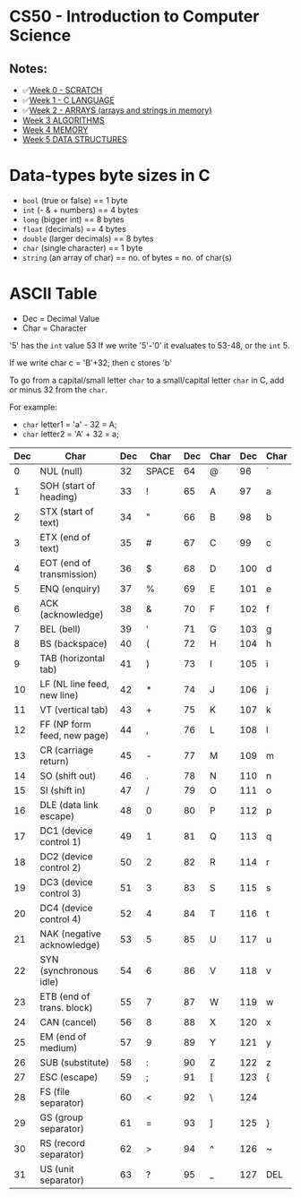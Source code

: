 # CS50 - Introduction to Computer Science
## Notes:
- ✅[Week 0 - SCRATCH](https://cs50.harvard.edu/x/2023/notes/0/)
- ✅[Week 1 - C LANGUAGE](https://cs50.harvard.edu/x/2023/notes/1/)
- ✅[Week 2 - ARRAYS (arrays and strings in memory)](https://cs50.harvard.edu/x/2023/notes/2/)
- [Week 3 ALGORITHMS](https://cs50.harvard.edu/x/2023/notes/3/)
- [Week 4  MEMORY](https://cs50.harvard.edu/x/2023/notes/4/)
- [Week 5 DATA STRUCTURES](https://cs50.harvard.edu/x/2023/notes/5/)

# Data-types byte sizes in C

- `bool` (true or false) == 1 byte
- `int` (- & + numbers) == 4 bytes
- `long` (bigger int) == 8 bytes
- `float` (decimals) == 4 bytes
- `double` (larger decimals) == 8 bytes
- `char` (single character) == 1 byte
- `string` (an array of char) == no. of bytes = no. of char(s)

# ASCII Table

- Dec = Decimal Value
- Char = Character

'5' has the `int` value 53
If we write '5'-'0' it evaluates to 53-48, or the `int` 5.

If we write char c = 'B'+32; then c stores 'b'

To go from a capital/small letter `char` to a small/capital letter `char` in C, add or minus 32 from the `char`.

For example:

- `char` letter1 = 'a' - 32 = A;
- `char` letter2 = 'A' + 32 = a;

| Dec | Char                        | Dec | Char  | Dec | Char | Dec | Char |
| --- | --------------------------- | --- | ----- | --- | ---- | --- | ---- |
| 0   | NUL (null)                  | 32  | SPACE | 64  | @    | 96  | `    |
| 1   | SOH (start of heading)      | 33  | !     | 65  | A    | 97  | a    |
| 2   | STX (start of text)         | 34  | "     | 66  | B    | 98  | b    |
| 3   | ETX (end of text)           | 35  | #     | 67  | C    | 99  | c    |
| 4   | EOT (end of transmission)   | 36  | $     | 68  | D    | 100 | d    |
| 5   | ENQ (enquiry)               | 37  | %     | 69  | E    | 101 | e    |
| 6   | ACK (acknowledge)           | 38  | &     | 70  | F    | 102 | f    |
| 7   | BEL (bell)                  | 39  | '     | 71  | G    | 103 | g    |
| 8   | BS (backspace)              | 40  | (     | 72  | H    | 104 | h    |
| 9   | TAB (horizontal tab)        | 41  | )     | 73  | I    | 105 | i    |
| 10  | LF (NL line feed, new line) | 42  | \*    | 74  | J    | 106 | j    |
| 11  | VT (vertical tab)           | 43  | +     | 75  | K    | 107 | k    |
| 12  | FF (NP form feed, new page) | 44  | ,     | 76  | L    | 108 | l    |
| 13  | CR (carriage return)        | 45  | -     | 77  | M    | 109 | m    |
| 14  | SO (shift out)              | 46  | .     | 78  | N    | 110 | n    |
| 15  | SI (shift in)               | 47  | /     | 79  | O    | 111 | o    |
| 16  | DLE (data link escape)      | 48  | 0     | 80  | P    | 112 | p    |
| 17  | DC1 (device control 1)      | 49  | 1     | 81  | Q    | 113 | q    |
| 18  | DC2 (device control 2)      | 50  | 2     | 82  | R    | 114 | r    |
| 19  | DC3 (device control 3)      | 51  | 3     | 83  | S    | 115 | s    |
| 20  | DC4 (device control 4)      | 52  | 4     | 84  | T    | 116 | t    |
| 21  | NAK (negative acknowledge)  | 53  | 5     | 85  | U    | 117 | u    |
| 22  | SYN (synchronous idle)      | 54  | 6     | 86  | V    | 118 | v    |
| 23  | ETB (end of trans. block)   | 55  | 7     | 87  | W    | 119 | w    |
| 24  | CAN (cancel)                | 56  | 8     | 88  | X    | 120 | x    |
| 25  | EM (end of medium)          | 57  | 9     | 89  | Y    | 121 | y    |
| 26  | SUB (substitute)            | 58  | :     | 90  | Z    | 122 | z    |
| 27  | ESC (escape)                | 59  | ;     | 91  | [    | 123 | {    |
| 28  | FS (file separator)         | 60  | <     | 92  | \    | 124 |      |
| 29  | GS (group separator)        | 61  | =     | 93  | ]    | 125 | }    |
| 30  | RS (record separator)       | 62  | >     | 94  | ^    | 126 | ~    |
| 31  | US (unit separator)         | 63  | ?     | 95  | \_   | 127 | DEL  |
